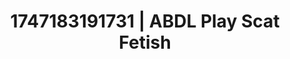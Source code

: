 ---
categories:
- Thigh worship
- Romantic kink
- Real amateur
- Hidden desires
- Public flashing
image: /assets/images/1747183191731.jpg
layout: post
seo:
  description: Featured content with sensual ABDL Play, Scat Fetish. HD images available.
  keywords: ABDL Play, Scat Fetish
  og_image: /assets/images/1747183191731.jpg
  schema_type: VisualArtwork
tags:
- ABDL Play
- Scat Fetish
- '#1747183191731'
title: 1747183191731 | ABDL Play Scat Fetish
---